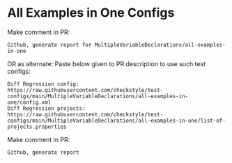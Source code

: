 # All Examples in One Configs
Make comment in PR:
```
Github, generate report for MultipleVariableDeclarations/all-examples-in-one
```
OR as alternate:
Paste below given to PR description to use such test configs:
```
Diff Regression config: https://raw.githubusercontent.com/checkstyle/test-configs/main/MultipleVariableDeclarations/all-examples-in-one/config.xml
Diff Regression projects: https://raw.githubusercontent.com/checkstyle/test-configs/main/MultipleVariableDeclarations/all-examples-in-one/list-of-projects.properties
```
Make comment in PR:
```
Github, generate report
```
